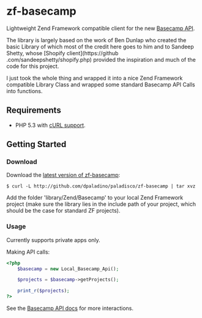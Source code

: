 # zf-basecamp

Lightweight Zend Framework compatible client for the new [Basecamp API](https://github.com/37signals/bcx-api).

The library is largely based on the work of Ben Dunlap who created the basic Library of which
most of the credit here goes to him and to Sandeep Shetty, whose [Shopify client](https://github
.com/sandeepshetty/shopify.php) provided the inspiration and much of the code for this project.

I just took the whole thing and wrapped it into a nice Zend Framework compatible Library Class and wrapped some
standard Basecamp API Calls into functions.


## Requirements

* PHP 5.3 with [cURL support](http://php.net/manual/en/book.curl.php).


## Getting Started

### Download
Download the [latest version of zf-basecamp](https://github.com/paladisco/zf-basecamp):

```shell
$ curl -L http://github.com/dpaladino/paladisco/zf-basecamp | tar xvz
```

Add the folder 'library/Zend/Basecamp' to your local Zend Framework project (make sure the library lies in the
include path of your project, which should be the case for standard ZF projects).

### Usage
Currently supports private apps only.

Making API calls:

```php
<?php
    $basecamp = new Local_Basecamp_Api();

    $projects = $basecamp->getProjects();

    print_r($projects);
?>
```
See the [Basecamp API docs](https://github.com/37signals/bcx-api#api-ready-for-use) for more interactions.
